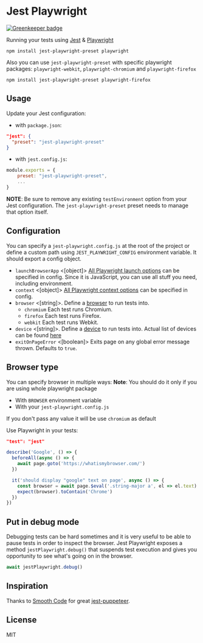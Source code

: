# Jest Playwright

[![Greenkeeper badge](https://badges.greenkeeper.io/mmarkelov/jest-playwright.svg)](https://greenkeeper.io/)

Running your tests using [Jest](https://github.com/facebook/jest) & [Playwright](https://github.com/microsoft/playwright)

```
npm install jest-playwright-preset playwright
```

Also you can use `jest-playwright-preset` with specific playwright packages:
`playwright-webkit`, `playwright-chromium` and `playwright-firefox`

```
npm install jest-playwright-preset playwright-firefox
```

## Usage

Update your Jest configuration:

- with `package.json`:

```json
"jest": {
  "preset": "jest-playwright-preset"
}
```

- with `jest.config.js`:

```javascript
module.exports = {
    preset: "jest-playwright-preset",
    ...
}
```

**NOTE**: Be sure to remove any existing `testEnvironment` option from your Jest configuration. The `jest-playwright-preset` preset needs to manage that option itself.

## Configuration

You can specify a `jest-playwright.config.js` at the root of the project or define a custom path using `JEST_PLAYWRIGHT_CONFIG` environment variable. It should export a config object.

- `launchBrowserApp` <[object]> [All Playwright launch options](https://github.com/microsoft/playwright/blob/master/docs/api.md#browsertypelaunchbrowserappoptions) can be specified in config. Since it is JavaScript, you can use all stuff you need, including environment.
- `context` <[object]> [All Playwright context options](https://github.com/microsoft/playwright/blob/master/docs/api.md#browsernewcontextoptions) can be specified in config.
- `browser` <[string]>. Define a [browser](https://github.com/microsoft/playwright/blob/master/docs/api.md#class-browsertype) to run tests into.
  - `chromium` Each test runs Chromium.
  - `firefox` Each test runs Firefox.
  - `webkit` Each test runs Webkit.
- `device` <[string]>. Define a [device](https://github.com/microsoft/playwright/blob/master/docs/api.md#browsertypedevices) to run tests into. Actual list of devices can be found [here](https://github.com/Microsoft/playwright/blob/master/src/deviceDescriptors.ts)
- `exitOnPageError` <[boolean]> Exits page on any global error message thrown. Defaults to `true`.

## Browser type

You can specify browser in multiple ways:
**Note**: You should do it only if you are using whole playwright package

- With `BROWSER` environment variable
- With your `jest-playwright.config.js`

If you don't pass any value it will be use `chromium` as default

Use Playwright in your tests:

```json
"test": "jest"
```

```js
describe('Google', () => {
  beforeAll(async () => {
    await page.goto('https://whatismybrowser.com/')
  })

  it('should display "google" text on page', async () => {
    const browser = await page.$eval('.string-major a', el => el.text)
    expect(browser).toContain('Chrome')
  })
})
```

## Put in debug mode

Debugging tests can be hard sometimes and it is very useful to be able to pause tests in order to inspect the browser. Jest Playwright exposes a method `jestPlaywright.debug()` that suspends test execution and gives you opportunity to see what's going on in the browser.

```javascript
await jestPlaywright.debug()
```

## Inspiration

Thanks to [Smooth Code](https://github.com/smooth-code) for great [jest-puppeteer](https://github.com/smooth-code/jest-puppeteer).

## License

MIT
